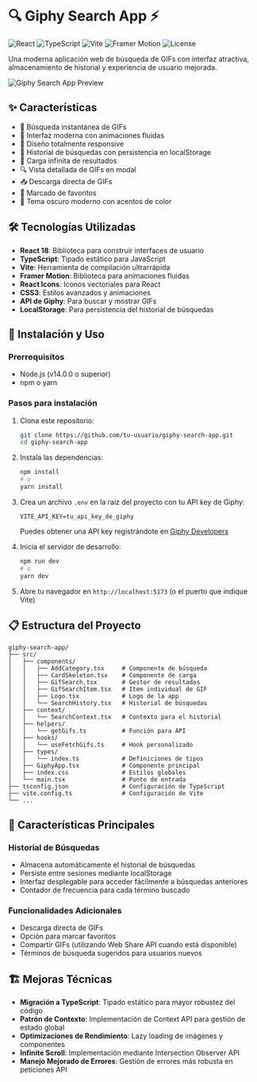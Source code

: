 # 🔍 Giphy Search App ⚡

![React](https://img.shields.io/badge/React-18.2.0-61dafb)
![TypeScript](https://img.shields.io/badge/TypeScript-5.1.6-3178c6)
![Vite](https://img.shields.io/badge/Vite-4.4.6-646cff)
![Framer Motion](https://img.shields.io/badge/Framer_Motion-6.5.1-0055ff)
![License](https://img.shields.io/badge/License-MIT-green)

Una moderna aplicación web de búsqueda de GIFs con interfaz atractiva, almacenamiento de historial y experiencia de usuario mejorada.

![Giphy Search App Preview](https://i.imgur.com/vvBE27A.png)

## ✨ Características

- 🚀 Búsqueda instantánea de GIFs
- 🎨 Interfaz moderna con animaciones fluidas
- 📱 Diseño totalmente responsive
- 💾 Historial de búsquedas con persistencia en localStorage
- 🔄 Carga infinita de resultados
- 🔍 Vista detallada de GIFs en modal
- 📥 Descarga directa de GIFs
- 💖 Marcado de favoritos
- 🌙 Tema oscuro moderno con acentos de color

## 🛠️ Tecnologías Utilizadas

- **React 18**: Biblioteca para construir interfaces de usuario
- **TypeScript**: Tipado estático para JavaScript
- **Vite**: Herramienta de compilación ultrarrápida
- **Framer Motion**: Biblioteca para animaciones fluidas
- **React Icons**: Iconos vectoriales para React
- **CSS3**: Estilos avanzados y animaciones
- **API de Giphy**: Para buscar y mostrar GIFs
- **LocalStorage**: Para persistencia del historial de búsquedas

## 🚀 Instalación y Uso

### Prerrequisitos

- Node.js (v14.0.0 o superior)
- npm o yarn

### Pasos para instalación

1. Clona este repositorio:

   ```bash
   git clone https://github.com/tu-usuario/giphy-search-app.git
   cd giphy-search-app
   ```

2. Instala las dependencias:

   ```bash
   npm install
   # o
   yarn install
   ```

3. Crea un archivo `.env` en la raíz del proyecto con tu API key de Giphy:

   ```
   VITE_API_KEY=tu_api_key_de_giphy
   ```

   Puedes obtener una API key registrándote en [Giphy Developers](https://developers.giphy.com/)

4. Inicia el servidor de desarrollo:

   ```bash
   npm run dev
   # o
   yarn dev
   ```

5. Abre tu navegador en `http://localhost:5173` (o el puerto que indique Vite)

## 📋 Estructura del Proyecto

```
giphy-search-app/
├── src/
│   ├── components/
│   │   ├── AddCategory.tsx     # Componente de búsqueda
│   │   ├── CardSkeleton.tsx    # Componente de carga
│   │   ├── GifSearch.tsx       # Gestor de resultados
│   │   ├── GifSearchItem.tsx   # Item individual de GIF
│   │   ├── Logo.tsx            # Logo de la app
│   │   └── SearchHistory.tsx   # Historial de búsquedas
│   ├── context/
│   │   └── SearchContext.tsx   # Contexto para el historial
│   ├── helpers/
│   │   └── getGifs.ts          # Función para API
│   ├── hooks/
│   │   └── useFetchGifs.ts     # Hook personalizado
│   ├── types/
│   │   └── index.ts            # Definiciones de tipos
│   ├── GiphyApp.tsx            # Componente principal
│   ├── index.css               # Estilos globales
│   └── main.tsx                # Punto de entrada
├── tsconfig.json               # Configuración de TypeScript
├── vite.config.ts              # Configuración de Vite
└── ...
```

## 🧩 Características Principales

### Historial de Búsquedas

- Almacena automáticamente el historial de búsquedas
- Persiste entre sesiones mediante localStorage
- Interfaz desplegable para acceder fácilmente a búsquedas anteriores
- Contador de frecuencia para cada término buscado

### Funcionalidades Adicionales

- Descarga directa de GIFs
- Opción para marcar favoritos
- Compartir GIFs (utilizando Web Share API cuando está disponible)
- Términos de búsqueda sugeridos para usuarios nuevos

## 🏗️ Mejoras Técnicas

- **Migración a TypeScript**: Tipado estático para mayor robustez del código
- **Patrón de Contexto**: Implementación de Context API para gestión de estado global
- **Optimizaciones de Rendimiento**: Lazy loading de imágenes y componentes
- **Infinite Scroll**: Implementación mediante Intersection Observer API
- **Manejo Mejorado de Errores**: Gestión de errores más robusta en peticiones API
